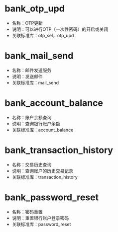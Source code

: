 # bank_otp_upd
- 名称：OTP更新
- 说明：可以进行OTP（一次性密码）的开启或关闭
- 关联标准库：otp_sel，otp_upd

# bank_mail_send
- 名称：邮件发送服务
- 说明：发送邮件
- 关联标准库：mail_send

# bank_account_balance
- 名称：账户余额查询
- 说明：查询银行账户余额
- 关联标准库：account_balance

# bank_transaction_history
- 名称：交易历史查询
- 说明：查询账户的历史交易记录
- 关联标准库：transaction_history

# bank_password_reset
- 名称：密码重置
- 说明：重置银行账户登录密码
- 关联标准库：password_reset 